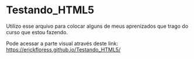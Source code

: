# Testando_HTML5
Utilizo esse arquivo para colocar alguns de meus aprenizados que trago do curso que estou fazendo.

Pode acessar a parte visual através deste link: https://erickfloress.github.io/Testando_HTML5/
